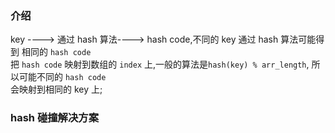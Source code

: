### 介绍
key ----> 通过 hash 算法----> hash code,不同的 key 通过 hash 算法可能得到 相同的 `hash code`  
把 `hash code` 映射到数组的 `index` 上,一般的算法是`hash(key) % arr_length`, 所以可能不同的 `hash code`  
会映射到相同的 key 上;


### hash 碰撞解决方案